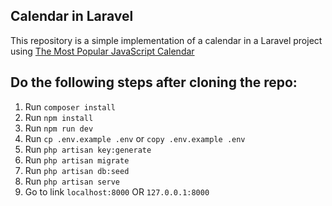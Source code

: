 ## Calendar in Laravel

This repository is a simple implementation of a calendar in a Laravel project using [The Most Popular JavaScript Calendar](https://fullcalendar.io/)

## Do the following steps after cloning the repo:

1. Run `composer install`
2. Run `npm install`
3. Run `npm run dev`
4. Run `cp .env.example .env` or `copy .env.example .env`
5. Run `php artisan key:generate`
6. Run `php artisan migrate`
7. Run `php artisan db:seed`
8. Run `php artisan serve`
9. Go to link `localhost:8000` OR `127.0.0.1:8000`

